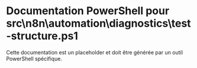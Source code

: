 # Documentation PowerShell pour src\n8n\automation\diagnostics\test-structure.ps1

Cette documentation est un placeholder et doit être générée par un outil PowerShell spécifique.
